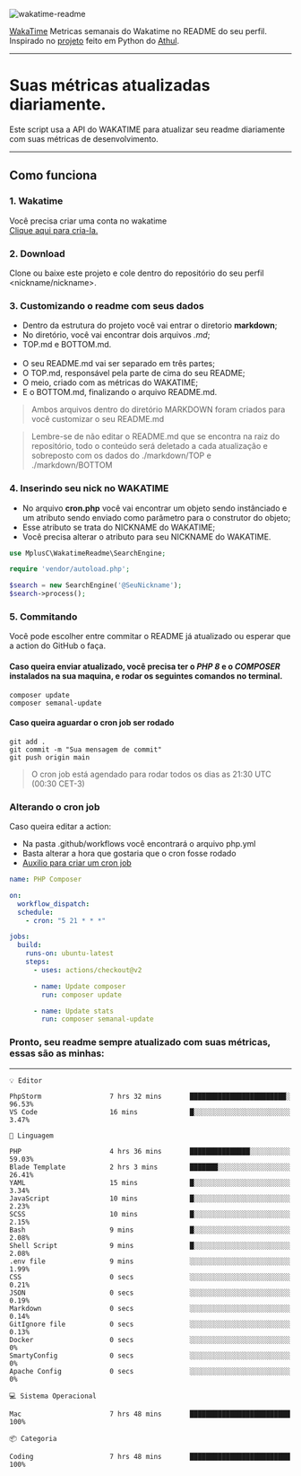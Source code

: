 ![wakatime-readme](https://socialify.git.ci/bymatheus/wakatime-readme/image?description=1&descriptionEditable=M%C3%A9tricas%20semanais%20do%20Wakatime%20no%20seu%20README%20de%20perfil.&font=KoHo&forks=1&language=1&owner=1&pattern=Signal&stargazers=1&theme=Dark)

[WakaTime](https://wakatime.com) Metricas semanais do Wakatime no README do seu perfil. <br>
Inspirado no [projeto](https://github.com/athul/waka-readme) feito em Python do [Athul](https://github.com/athul).
___

# Suas métricas atualizadas diariamente.
Este script usa a API do WAKATIME para atualizar seu readme diariamente com suas métricas de desenvolvimento.

___

## Como funciona

### 1. Wakatime
Você precisa criar uma conta no wakatime <br>
[Clique aqui para cria-la.](https://wakatime.com) 

### 2. Download
Clone ou baixe este projeto e cole dentro do repositório do seu perfil <nickname/nickname>.

### 3. Customizando o readme com seus dados
- Dentro da estrutura do projeto você vai entrar o diretorio **markdown**;  
- No diretório, você vai encontrar dois arquivos *.md*;
- TOP.md e BOTTOM.md.
<br><br>
- O seu README.md vai ser separado em três partes; 
- O TOP.md, responsável pela parte de cima do seu README;
- O meio, criado com as métricas do WAKATIME;
- E o BOTTOM.md, finalizando o arquivo README.md.<br>

> Ambos arquivos dentro do diretório MARKDOWN foram criados para você customizar o seu README.md

> Lembre-se de não editar o README.md que se encontra na raiz do repositório, todo o conteúdo será deletado a cada atualização e sobreposto com os dados do ./markdown/TOP e ./markdown/BOTTOM

### 4. Inserindo seu nick no WAKATIME
- No arquivo **cron.php** você vai encontrar um objeto sendo instânciado e um atributo sendo enviado como parâmetro para o construtor do objeto;
- Esse atributo se trata do NICKNAME do WAKATIME;
- Você precisa alterar o atributo para seu NICKNAME do WAKATIME.

```php
use MplusC\WakatimeReadme\SearchEngine;

require 'vendor/autoload.php';

$search = new SearchEngine('@SeuNickname');
$search->process();
```

### 5. Commitando
Você pode escolher entre commitar o README já atualizado ou esperar que a action do GitHub o faça. <br>

#### Caso queira enviar atualizado, você precisa ter o *PHP 8* e o *COMPOSER* instalados na sua maquina, e rodar os seguintes comandos no terminal.
```composer
composer update
composer semanal-update 
```

#### Caso queira aguardar o cron job ser rodado 
```git 
git add .
git commit -m "Sua mensagem de commit"
git push origin main
```

>O cron job está agendado para rodar todos os dias as 21:30 UTC (00:30 CET-3) 

### Alterando o cron job
Caso queira editar a action:

- Na pasta .github/workflows você encontrará o arquivo php.yml
- Basta alterar a hora que gostaria que o cron fosse rodado
- [Auxilio para criar um cron job](https://crontab.guru)

```yml
name: PHP Composer

on:
  workflow_dispatch:
  schedule:
    - cron: "5 21 * * *"

jobs:
  build:
    runs-on: ubuntu-latest
    steps:
      - uses: actions/checkout@v2

      - name: Update composer
        run: composer update

      - name: Update stats
        run: composer semanal-update
```

### Pronto, seu readme sempre atualizado com suas métricas, essas são as minhas:

___
```text
💡 Editor

PhpStorm                 7 hrs 32 mins       ████████████████████████░     96.53%
VS Code                  16 mins             █░░░░░░░░░░░░░░░░░░░░░░░░      3.47%
```
```text
💬 Linguagem

PHP                      4 hrs 36 mins       ███████████████░░░░░░░░░░     59.03%
Blade Template           2 hrs 3 mins        ███████░░░░░░░░░░░░░░░░░░     26.41%
YAML                     15 mins             █░░░░░░░░░░░░░░░░░░░░░░░░      3.34%
JavaScript               10 mins             █░░░░░░░░░░░░░░░░░░░░░░░░      2.23%
SCSS                     10 mins             █░░░░░░░░░░░░░░░░░░░░░░░░      2.15%
Bash                     9 mins              █░░░░░░░░░░░░░░░░░░░░░░░░      2.08%
Shell Script             9 mins              █░░░░░░░░░░░░░░░░░░░░░░░░      2.08%
.env file                9 mins              ░░░░░░░░░░░░░░░░░░░░░░░░░      1.99%
CSS                      0 secs              ░░░░░░░░░░░░░░░░░░░░░░░░░      0.21%
JSON                     0 secs              ░░░░░░░░░░░░░░░░░░░░░░░░░      0.19%
Markdown                 0 secs              ░░░░░░░░░░░░░░░░░░░░░░░░░      0.14%
GitIgnore file           0 secs              ░░░░░░░░░░░░░░░░░░░░░░░░░      0.13%
Docker                   0 secs              ░░░░░░░░░░░░░░░░░░░░░░░░░         0%
SmartyConfig             0 secs              ░░░░░░░░░░░░░░░░░░░░░░░░░         0%
Apache Config            0 secs              ░░░░░░░░░░░░░░░░░░░░░░░░░         0%
```
```text
💻 Sistema Operacional

Mac                      7 hrs 48 mins       █████████████████████████       100%
```
```text
📦 Categoria

Coding                   7 hrs 48 mins       █████████████████████████       100%
```
